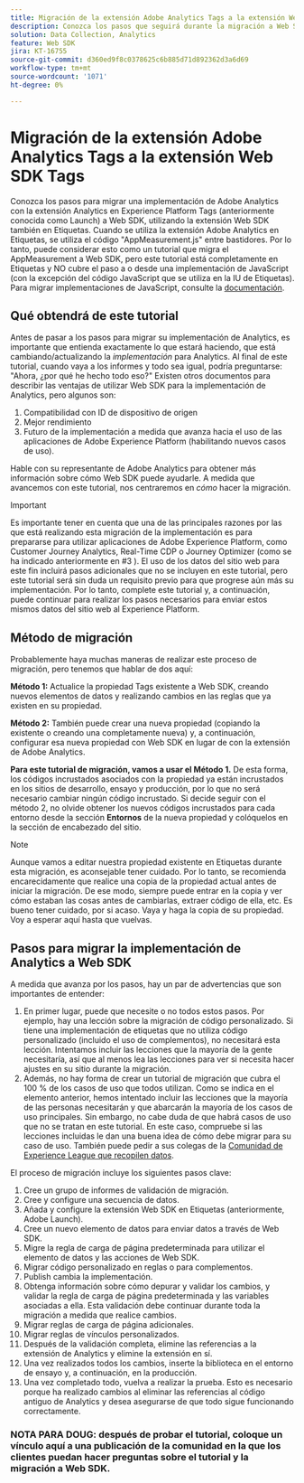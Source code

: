 ```yaml
---
title: Migración de la extensión Adobe Analytics Tags a la extensión Web SDK Tags
description: Conozca los pasos que seguirá durante la migración a Web SDK, así como las decisiones que deberá tomar en el proceso.
solution: Data Collection, Analytics
feature: Web SDK
jira: KT-16755
source-git-commit: d360ed9f8c0378625c6b885d71d892362d3a6d69
workflow-type: tm+mt
source-wordcount: '1071'
ht-degree: 0%

---
```


# Migración de la extensión Adobe Analytics Tags a la extensión Web SDK Tags

Conozca los pasos para migrar una implementación de Adobe Analytics con la extensión Analytics en Experience Platform Tags (anteriormente conocida como Launch) a Web SDK, utilizando la extensión Web SDK también en Etiquetas. Cuando se utiliza la extensión Adobe Analytics en Etiquetas, se utiliza el código &quot;AppMeasurement.js&quot; entre bastidores. Por lo tanto, puede considerar esto como un tutorial que migra el AppMeasurement a Web SDK, pero este tutorial está completamente en Etiquetas y NO cubre el paso a o desde una implementación de JavaScript (con la excepción del código JavaScript que se utiliza en la IU de Etiquetas). Para migrar implementaciones de JavaScript, consulte la [documentación](https://experienceleague.adobe.com/en/docs/analytics/implementation/aep-edge/web-sdk/appmeasurement-to-web-sdk).

## Qué obtendrá de este tutorial

Antes de pasar a los pasos para migrar su implementación de Analytics, es importante que entienda exactamente lo que estará haciendo, que está cambiando/actualizando la _implementación_ para Analytics. Al final de este tutorial, cuando vaya a los informes y todo sea igual, podría preguntarse: &quot;Ahora, ¿por qué he hecho todo eso?&quot; Existen otros documentos para describir las ventajas de utilizar Web SDK para la implementación de Analytics, pero algunos son:

1. Compatibilidad con ID de dispositivo de origen
1. Mejor rendimiento
1. Futuro de la implementación a medida que avanza hacia el uso de las aplicaciones de Adobe Experience Platform (habilitando nuevos casos de uso).

Hable con su representante de Adobe Analytics para obtener más información sobre cómo Web SDK puede ayudarle. A medida que avancemos con este tutorial, nos centraremos en _cómo_ hacer la migración.

>[!IMPORTANT]
>
>Es importante tener en cuenta que una de las principales razones por las que está realizando esta migración de la implementación es para prepararse para utilizar aplicaciones de Adobe Experience Platform, como Customer Journey Analytics, Real-Time CDP o Journey Optimizer (como se ha indicado anteriormente en #3 ). El uso de los datos del sitio web para este fin incluirá pasos adicionales que no se incluyen en este tutorial, pero este tutorial será sin duda un requisito previo para que progrese aún más su implementación. Por lo tanto, complete este tutorial y, a continuación, puede continuar para realizar los pasos necesarios para enviar estos mismos datos del sitio web al Experience Platform.

## Método de migración

Probablemente haya muchas maneras de realizar este proceso de migración, pero tenemos que hablar de dos aquí:

**Método 1:** Actualice la propiedad Tags existente a Web SDK, creando nuevos elementos de datos y realizando cambios en las reglas que ya existen en su propiedad.

**Método 2:** También puede crear una nueva propiedad (copiando la existente o creando una completamente nueva) y, a continuación, configurar esa nueva propiedad con Web SDK en lugar de con la extensión de Adobe Analytics.

**Para este tutorial de migración, vamos a usar el Método 1.** De esta forma, los códigos incrustados asociados con la propiedad ya están incrustados en los sitios de desarrollo, ensayo y producción, por lo que no será necesario cambiar ningún código incrustado. Si decide seguir con el método 2, no olvide obtener los nuevos códigos incrustados para cada entorno desde la sección **Entornos** de la nueva propiedad y colóquelos en la sección de encabezado del sitio.

>[!NOTE]
>
>Aunque vamos a editar nuestra propiedad existente en Etiquetas durante esta migración, es aconsejable tener cuidado. Por lo tanto, se recomienda encarecidamente que realice una copia de la propiedad actual antes de iniciar la migración. De ese modo, siempre puede entrar en la copia y ver cómo estaban las cosas antes de cambiarlas, extraer código de ella, etc.
>Es bueno tener cuidado, por si acaso. Vaya y haga la copia de su propiedad. Voy a esperar aquí hasta que vuelvas.

## Pasos para migrar la implementación de Analytics a Web SDK

A medida que avanza por los pasos, hay un par de advertencias que son importantes de entender:

1. En primer lugar, puede que necesite o no todos estos pasos. Por ejemplo, hay una lección sobre la migración de código personalizado. Si tiene una implementación de etiquetas que no utiliza código personalizado (incluido el uso de complementos), no necesitará esta lección. Intentamos incluir las lecciones que la mayoría de la gente necesitaría, así que al menos lea las lecciones para ver si necesita hacer ajustes en su sitio durante la migración.
1. Además, no hay forma de crear un tutorial de migración que cubra el 100 % de los casos de uso que todos utilizan. Como se indica en el elemento anterior, hemos intentado incluir las lecciones que la mayoría de las personas necesitarán y que abarcarán la mayoría de los casos de uso principales. Sin embargo, no cabe duda de que habrá casos de uso que no se tratan en este tutorial. En este caso, compruebe si las lecciones incluidas le dan una buena idea de cómo debe migrar para su caso de uso. También puede pedir a sus colegas de la [Comunidad de Experience League que recopilen datos](https://experienceleaguecommunities.adobe.com/t5/adobe-experience-platform-data/ct-p/adobe-launch-community).

El proceso de migración incluye los siguientes pasos clave:

1. Cree un grupo de informes de validación de migración.
1. Cree y configure una secuencia de datos.
1. Añada y configure la extensión Web SDK en Etiquetas (anteriormente, Adobe Launch).
1. Cree un nuevo elemento de datos para enviar datos a través de Web SDK.
1. Migre la regla de carga de página predeterminada para utilizar el elemento de datos y las acciones de Web SDK.
1. Migrar código personalizado en reglas o para complementos.
1. Publish cambia la implementación.
1. Obtenga información sobre cómo depurar y validar los cambios, y validar la regla de carga de página predeterminada y las variables asociadas a ella. Esta validación debe continuar durante toda la migración a medida que realice cambios.
1. Migrar reglas de carga de página adicionales.
1. Migrar reglas de vínculos personalizados.
1. Después de la validación completa, elimine las referencias a la extensión de Analytics y elimine la extensión en sí.
1. Una vez realizados todos los cambios, inserte la biblioteca en el entorno de ensayo y, a continuación, en la producción.
1. Una vez completado todo, vuelva a realizar la prueba. Esto es necesario porque ha realizado cambios al eliminar las referencias al código antiguo de Analytics y desea asegurarse de que todo sigue funcionando correctamente.


### NOTA PARA DOUG: después de probar el tutorial, coloque un vínculo aquí a una publicación de la comunidad en la que los clientes puedan hacer preguntas sobre el tutorial y la migración a Web SDK.


